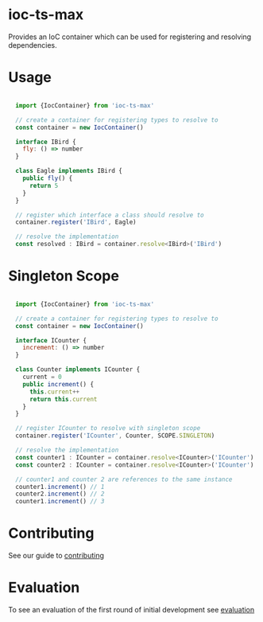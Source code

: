 # ioc-ts-max

Provides an IoC container which can be used for registering and resolving dependencies.

# Usage

```js

  import {IocContainer} from 'ioc-ts-max'

  // create a container for registering types to resolve to
  const container = new IocContainer()

  interface IBird {
    fly: () => number
  }

  class Eagle implements IBird {
    public fly() {
      return 5
    }
  }

  // register which interface a class should resolve to
  container.register('IBird', Eagle)

  // resolve the implementation
  const resolved : IBird = container.resolve<IBird>('IBird')

```

# Singleton Scope

```js

  import {IocContainer} from 'ioc-ts-max'

  // create a container for registering types to resolve to
  const container = new IocContainer()

  interface ICounter {
    increment: () => number
  }

  class Counter implements ICounter {
    current = 0
    public increment() {
      this.current++
      return this.current
    }
  }

  // register ICounter to resolve with singleton scope
  container.register('ICounter', Counter, SCOPE.SINGLETON)

  // resolve the implementation
  const counter1 : ICounter = container.resolve<ICounter>('ICounter')
  const counter2 : ICounter = container.resolve<ICounter>('ICounter')

  // counter1 and counter 2 are references to the same instance
  counter1.increment() // 1
  counter2.increment() // 2
  counter1.increment() // 3

```

# Contributing

See our guide to [contributing](.github/CONTRIBUTING.md)

# Evaluation

To see an evaluation of the first round of initial development see [evaluation](EVALUATION.md)
